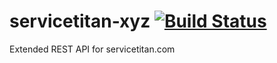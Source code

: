 # servicetitan-xyz [![Build Status](https://travis-ci.org/maxmclau/node-servicetitan.svg?branch=master)](https://travis-ci.org/maxmclau/node-servicetitan)
Extended REST API for servicetitan.com
